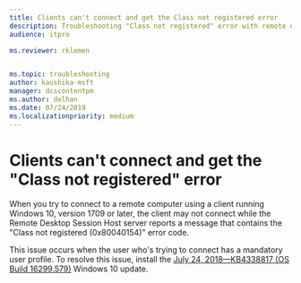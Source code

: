 ```yaml
---
title: Clients can't connect and get the Class not registered error
description: Troubleshooting "Class not registered" error with remote desktop connection.
audience: itpro ​

ms.reviewer: rklemen


ms.topic: troubleshooting
author: kaushika-msft
manager: dcscontentpm
ms.author: delhan
ms.date: 07/24/2019
ms.localizationpriority: medium
---
```


# Clients can't connect and get the "Class not registered" error

When you try to connect to a remote computer using a client running Windows 10, version 1709 or later, the client may not connect while the Remote Desktop Session Host server reports a message that contains the "Class not registered (0x80040154)" error code.

This issue occurs when the user who's trying to connect has a mandatory user profile. To resolve this issue, install the [July 24, 2018—KB4338817 (OS Build 16299.579)](https://support.microsoft.com/help/4338817/windows-10-update-kb4338817) Windows 10 update.
